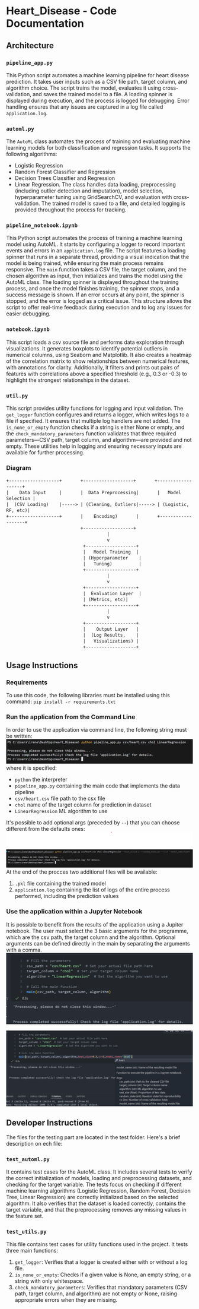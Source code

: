 # Heart_Disease - Code Documentation

## Architecture

### `pipeline_app.py`

This Python script automates a machine learning pipeline for heart disease prediction. It takes user inputs such as a CSV file path, target column, and algorithm choice. The script trains the model, evaluates it using cross-validation, and saves the trained model to a file. A loading spinner is displayed during execution, and the process is logged for debugging. Error handling ensures that any issues are captured in a log file called `application.log`.

### `automl.py`

The `AutoML` class automates the process of training and evaluating machine learning models for both classification and regression tasks. It supports the following algorithms:

- Logistic Regression
- Random Forest Classifier and Regression
- Decision Trees Classifier and Regression
- Linear Regression.
  The class handles data loading, preprocessing (including outlier detection and imputation), model selection, hyperparameter tuning using GridSearchCV, and evaluation with cross-validation. The trained model is saved to a file, and detailed logging is provided throughout the process for tracking.

### `pipeline_notebook.ipynb`

This Python script automates the process of training a machine learning model using AutoML. It starts by configuring a logger to record important events and errors in an `application.log` file. The script features a loading spinner that runs in a separate thread, providing a visual indication that the model is being trained, while ensuring the main process remains responsive. The `main` function takes a CSV file, the target column, and the chosen algorithm as input, then initializes and trains the model using the AutoML class. The loading spinner is displayed throughout the training process, and once the model finishes training, the spinner stops, and a success message is shown. If an error occurs at any point, the spinner is stopped, and the error is logged as a critical issue. This structure allows the script to offer real-time feedback during execution and to log any issues for easier debugging.

### `notebook.ipynb`

This script loads a csv source file and performs data exploration through visualizations. It generates boxplots to identify potential outliers in numerical columns, using Seaborn and Matplotlib. It also creates a heatmap of the correlation matrix to show relationships between numerical features, with annotations for clarity. Additionally, it filters and prints out pairs of features with correlations above a specified threshold (e.g., 0.3 or -0.3) to highlight the strongest relationships in the dataset.

### `util.py`

This script provides utility functions for logging and input validation. The `get_logger` function configures and returns a logger, which writes logs to a file if specified. It ensures that multiple log handlers are not added. The `is_none_or_empty` function checks if a string is either None or empty, and the `check_mandatory_parameters` function validates that three required parameters—CSV path, target column, and algorithm—are provided and not empty. These utilities help in logging and ensuring necessary inputs are available for further processing.

### Diagram

```plaintext
+-------------------+       +-------------------+       +-------------------+   
|    Data Input     |       |  Data Preprocessing|       |   Model Selection |   
|  (CSV Loading)    |-----> | (Cleaning, Outliers|-----> | (Logistic, RF, etc)|
+-------------------+       |    Encoding)       |       +-------------------+   
                            +-------------------+             
                                      |                     
                                      v                     
                             +-------------------+       
                             |   Model Training  |       
                             | (Hyperparameter    |       
                             |   Tuning)          |       
                             +-------------------+       
                                      |                     
                                      v                     
                             +-------------------+       
                             |  Evaluation Layer  |       
                             | (Metrics, etc)|       
                             +-------------------+       
                                      |                     
                                      v                     
                             +-------------------+       
                             |    Output Layer   |       
                             |  (Log Results,    |       
                             |   Visualizations) |       
                             +-------------------+       

```

## Usage Instructions

### Requirements

To use this code, the following libraries must be installed using this command:
`pip install -r requirements.txt`

### Run the application from the Command Line

In order to use the application via command line, the following string must be written:
![Command_Line_Usage](images/command_line.png)
where it is specified:

- `python` the interpreter
- `pipeline_app.py` containing the main code that implements the data pipeline
- `csv/heart.csv` file path to the csx file
- `chol` name of the target column for prediction in dataset
- `LinearRegression` ML algorithm to use

It's possible to add optional args (preceded by `--`) that you can choose different from the defaults ones:
![Command_Line_Usage_with_params](images/command_line_with_params.png)
At the end of the procces two additional files will be available:

1. `.pkl` file containing the trained model
2. `application.log` containing the list of logs of the entire process performed, including the prediction values

### Use the application within a Jupyter Notebook
It is possible to benefit from the results of the application using a Jupiter notebook.
The user must select the 3 basic arguments for the programme, which are the csv path, the target column and the algorithm. 
Optional arguments can be defined directly in the main by separating the arguments with a comma.
![Usage_Notebok](images/notebook_main.png)

![Usage_Notebok2](images/notebook_how_to_use.png)

## Developer Instructions
The files for the testing part are located in the test folder. Here's a brief description on ech file:
### `test_automl.py`
It contains test cases for the AutoML class. It includes several tests to verify the correct initialization of models, loading and preprocessing datasets, and checking for the target variable. The tests focus on checking if different machine learning algorithms (Logistic Regression, Random Forest, Decision Tree, Linear Regression) are correctly initialized based on the selected algorithm. It also verifies that the dataset is loaded correctly, contains the target variable, and that the preprocessing removes any missing values in the feature set.
### `test_utils.py`
This file contains test cases for utility functions used in the project. It tests three main functions:

1. `get_logger`: Verifies that a logger is created either with or without a log file.
2. `is_none_or_empty`: Checks if a given value is None, an empty string, or a string with only whitespace.
3. `check_mandatory_parameters`: Verifies that mandatory parameters (CSV path, target column, and algorithm) are not empty or None, raising appropriate errors when they are missing.